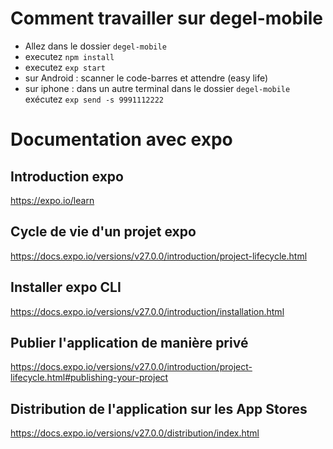 # Comment travailler sur degel-mobile

* Allez dans le dossier `degel-mobile`
* executez `npm install`
* executez `exp start`
* sur Android : scanner le code-barres et attendre (easy life)
* sur iphone : dans un autre terminal dans le dossier `degel-mobile` exécutez `exp send -s 9991112222`

# Documentation avec expo

## Introduction expo
https://expo.io/learn

## Cycle de vie d'un projet expo
https://docs.expo.io/versions/v27.0.0/introduction/project-lifecycle.html

## Installer expo CLI
https://docs.expo.io/versions/v27.0.0/introduction/installation.html

## Publier l'application de manière privé
https://docs.expo.io/versions/v27.0.0/introduction/project-lifecycle.html#publishing-your-project

## Distribution de l'application sur les App Stores
https://docs.expo.io/versions/v27.0.0/distribution/index.html